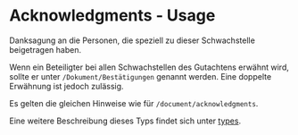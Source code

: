 # Acknowledgments - Usage

Danksagung an die Personen, die speziell zu dieser Schwachstelle beigetragen haben.

Wenn ein Beteiligter bei allen Schwachstellen des Gutachtens erwähnt wird, sollte er unter `/Dokument/Bestätigungen` genannt werden.
Eine doppelte Erwähnung ist jedoch zulässig.

Es gelten die gleichen Hinweise wie für `/document/acknowledgments`.

Eine weitere Beschreibung dieses Typs findet sich unter [types](types/acknowledgments-usage.de.md).
